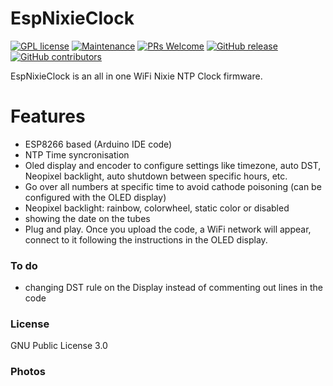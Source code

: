# EspNixieClock
[![GPL license](https://img.shields.io/badge/license-GLP--3.0-blue)](https://github.com/forbidden-kiwi/EspNixieClock?tab=GPL-3.0-1-ov-file#)
[![Maintenance](https://img.shields.io/badge/maintained-yes-green)](https://github.com/forbidden-kiwi/EspNixieClock/graphs/commit-activity)
[![PRs Welcome](https://img.shields.io/badge/PRs-welcome-green)](https://github.com/forbidden-kiwi/EspNixieClock/pulls)
[![GitHub release](https://img.shields.io/github/release-date/forbidden-kiwi/EspNixieClock?color=blue)](https://github.com/forbidden-kiwi/EspNixieClock/releases)
[![GitHub contributors](https://img.shields.io/github/contributors/forbidden-kiwi/EspNixieClock?color=yellow)](https://github.com/forbidden-kiwi/EspNixieClock/graphs/contributors)

EspNixieClock is an all in one WiFi Nixie NTP Clock firmware.

# Features

  - ESP8266 based (Arduino IDE code)
  - NTP Time syncronisation
  - Oled display and encoder to configure settings like timezone, auto DST, Neopixel backlight, auto shutdown between specific hours, etc.
  - Go over all numbers at specific time to avoid cathode poisoning (can be configured with the OLED display)
  - Neopixel backlight: rainbow, colorwheel, static color or disabled
  - showing the date on the tubes
  - Plug and play. Once you upload the code, a WiFi network will appear, connect to it following the instructions in the OLED display.

### To do

 - changing DST rule on the Display instead of commenting out lines in the code
 
### License

GNU Public License 3.0

### Photos
